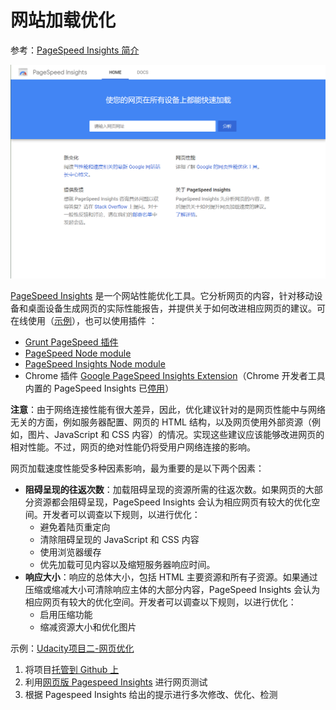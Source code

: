 # 网站加载优化
参考：[PageSpeed Insights 简介](https://developers.google.com/speed/docs/insights/about#faq)

![PageSpeed Insights](./images/20200323135107442_23695.png)


[PageSpeed Insights](https://developers.google.com/speed/pagespeed/insights/) 是一个网站性能优化工具。它分析网页的内容，针对移动设备和桌面设备生成网页的实际性能报告，并提供关于如何改进相应网页的建议。可在线使用（[示例](https://developers.google.com/speed/pagespeed/insights/?url=simpl.info%2Fcssfilters)），也可以使用插件 ：
* [Grunt PageSpeed 插件](https://www.npmjs.com/package/grunt-pagespeed)
* [PageSpeed Node module](https://github.com/addyosmani/psi/)
* [PageSpeed Insights Node module](https://github.com/addyosmani/psi/)
* Chrome 插件 [Google PageSpeed Insights Extension](https://chrome.google.com/webstore/detail/google-pagespeed-insights/edbkhhpodjkbgenodomhfoldapghpddk?hl=zh-CN)（Chrome 开发者工具内置的 PageSpeed Insights 已[停用](https://developers.google.com/speed/pagespeed/insights_extensions)）

**注意**：由于网络连接性能有很大差异，因此，优化建议针对的是网页性能中与网络无关的方面，例如服务器配置、网页的 HTML 结构，以及网页使用外部资源（例如，图片、JavaScript 和 CSS 内容）的情况。实现这些建议应该能够改进网页的相对性能。不过，网页的绝对性能仍将受用户网络连接的影响。

网页加载速度性能受多种因素影响，最为重要的是以下两个因素：
* **阻碍呈现的往返次数**：加载阻碍呈现的资源所需的往返次数。如果网页的大部分资源都会阻碍呈现，PageSpeed Insights 会认为相应网页有较大的优化空间。开发者可以调查以下规则，以进行优化：
    * 避免着陆页重定向
    * 清除阻碍呈现的 JavaScript 和 CSS 内容
    * 使用浏览器缓存
    * 优先加载可见内容以及缩短服务器响应时间。
* **响应大小**：响应的总体大小，包括 HTML 主要资源和所有子资源。如果通过压缩或缩减大小可清除响应主体的大部分内容，PageSpeed Insights 会认为相应网页有较大的优化空间。开发者可以调查以下规则，以进行优化：
    * 启用压缩功能
    * 缩减资源大小和优化图片

示例：[Udacity项目二-网页优化](https://zhuanlan.zhihu.com/p/31401516)

1. 将项目[托管到 Github 上](https://zhuanlan.zhihu.com/p/30966179)
2. 利用[网页版 Pagespeed Insights](https://developers.google.com/speed/pagespeed/insights/) 进行网页测试
3. 根据 Pagespeed Insights 给出的提示进行多次修改、优化、检测
